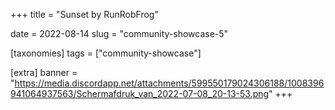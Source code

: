 +++
title = "Sunset by RunRobFrog"

date = 2022-08-14
slug = "community-showcase-5"

[taxonomies]
tags = ["community-showcase"]

[extra]
banner = "https://media.discordapp.net/attachments/599550179024306188/1008396941064937563/Schermafdruk_van_2022-07-08_20-13-53.png"
+++
